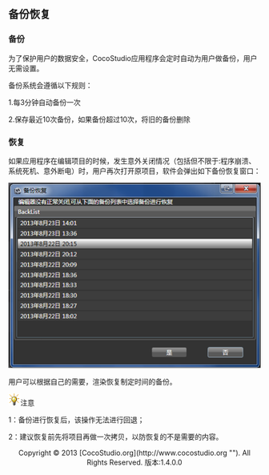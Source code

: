 ## 备份恢复

### 备份

为了保护用户的数据安全，CocoStudio应用程序会定时自动为用户做备份，用户无需设置。

备份系统会遵循以下规则：

1.每3分钟自动备份一次

2.保存最近10次备份，如果备份超过10次，将旧的备份删除

### 恢复

如果应用程序在编辑项目的时候，发生意外关闭情况（包括但不限于:程序崩溃、系统死机、意外断电）时，用户再次打开原项目，软件会弹出如下备份恢复窗口：

![](img/7-2-img-01.png)

用户可以根据自己的需要，渲染恢复制定时间的备份。

![](style/light.gif)注意

1：备份进行恢复后，该操作无法进行回退；

2：建议恢复前先将项目再做一次拷贝，以防恢复的不是需要的内容。

<center>Copyright © 2013 [CocoStudio.org](http://www.cocostudio.org ""). All Rights Reserved. 版本:1.4.0.0</center>